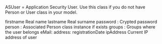 ASUser = Application Security User. Use this class if you do not have Person or User class in your model.

firstname 			<String>		Real name
lastname 			<String>		Real surname
password :			<String>		Crypted password
person : 			<Person>		Associated Person class instance if exists
groups : 			<Collection>	Groups where the user belongs
eMail:				<String>
address:			<String>
registrationDate	<Date>
ipAddress			<String>		Current IP address of user